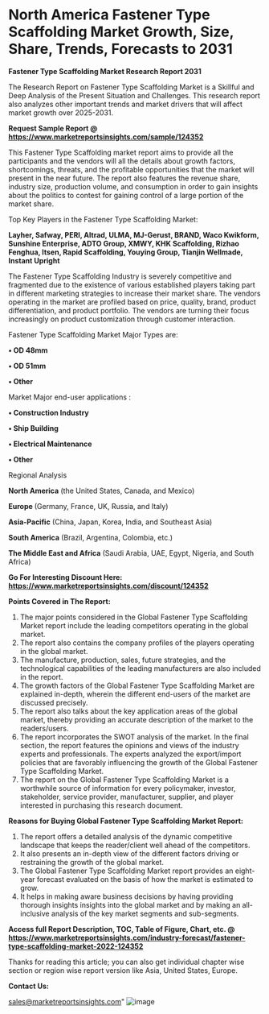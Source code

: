# North America Fastener Type Scaffolding Market Growth, Size, Share, Trends, Forecasts to 2031

<strong>Fastener Type Scaffolding Market Research Report 2031</strong>

The Research Report on Fastener Type Scaffolding Market is a Skillful and Deep Analysis of the Present Situation and Challenges. This research report also analyzes other important trends and market drivers that will affect market growth over 2025-2031.

<strong>Request Sample Report @ <a href=https://www.marketreportsinsights.com/sample/124352>https://www.marketreportsinsights.com/sample/124352</a></strong>

This Fastener Type Scaffolding market report aims to provide all the participants and the vendors will all the details about growth factors, shortcomings, threats, and the profitable opportunities that the market will present in the near future. The report also features the revenue share, industry size, production volume, and consumption in order to gain insights about the politics to contest for gaining control of a large portion of the market share.

Top Key Players in the Fastener Type Scaffolding Market:

<strong>Layher, Safway, PERI, Altrad, ULMA, MJ-Gerust, BRAND, Waco Kwikform, Sunshine Enterprise, ADTO Group, XMWY, KHK Scaffolding, Rizhao Fenghua, Itsen, Rapid Scaffolding, Youying Group, Tianjin Wellmade, Instant Upright</strong>

The Fastener Type Scaffolding Industry is severely competitive and fragmented due to the existence of various established players taking part in different marketing strategies to increase their market share. The vendors operating in the market are profiled based on price, quality, brand, product differentiation, and product portfolio. The vendors are turning their focus increasingly on product customization through customer interaction.

Fastener Type Scaffolding Market Major Types are:

<strong>• OD 48mm

• OD 51mm

• Other</strong>

Market Major end-user applications :

<strong>• Construction Industry

• Ship Building

• Electrical Maintenance

• Other</strong>

Regional Analysis

</u><strong><b>North America</b></strong> (the United States, Canada, and Mexico)

<strong><b>Europe </b></strong>(Germany, France, UK, Russia, and Italy)

<strong><b>Asia-Pacific</b></strong> (China, Japan, Korea, India, and Southeast Asia)

<strong><b>South America</b></strong> (Brazil, Argentina, Colombia, etc.)

<strong><b>The Middle East and Africa</b></strong> (Saudi Arabia, UAE, Egypt, Nigeria, and South Africa)

<strong>Go For Interesting Discount Here: <a href=https://www.marketreportsinsights.com/discount/124352>https://www.marketreportsinsights.com/discount/124352</a></strong>

<strong>Points Covered in The Report:</strong>
<ol>
  <li>The major points considered in the Global Fastener Type Scaffolding Market report include the leading competitors operating in the global market.</li>
  <li>The report also contains the company profiles of the players operating in the global market.</li>
  <li>The manufacture, production, sales, future strategies, and the technological capabilities of the leading manufacturers are also included in the report.</li>
  <li>The growth factors of the Global Fastener Type Scaffolding Market are explained in-depth, wherein the different end-users of the market are discussed precisely.</li>
  <li>The report also talks about the key application areas of the global market, thereby providing an accurate description of the market to the readers/users.</li>
  <li>The report incorporates the SWOT analysis of the market. In the final section, the report features the opinions and views of the industry experts and professionals. The experts analyzed the export/import policies that are favorably influencing the growth of the Global Fastener Type Scaffolding Market.</li>
  <li>The report on the Global Fastener Type Scaffolding Market is a worthwhile source of information for every policymaker, investor, stakeholder, service provider, manufacturer, supplier, and player interested in purchasing this research document.</li>
</ol>
<strong>Reasons for Buying Global Fastener Type Scaffolding Market Report:</strong>

<ol>
  <li>The report offers a detailed analysis of the dynamic competitive landscape that keeps the reader/client well ahead of the competitors.</li>
  <li>It also presents an in-depth view of the different factors driving or restraining the growth of the global market.</li>
  <li>The Global Fastener Type Scaffolding Market report provides an eight-year forecast evaluated on the basis of how the market is estimated to grow.</li>
  <li>It helps in making aware business decisions by having providing thorough insights insights into the global market and by making an all-inclusive analysis of the key market segments and sub-segments.</li>
</ol>
<strong>Access full Report Description, TOC, Table of Figure, Chart, etc. @ <a href=https://www.marketreportsinsights.com/industry-forecast/fastener-type-scaffolding-market-2022-124352>https://www.marketreportsinsights.com/industry-forecast/fastener-type-scaffolding-market-2022-124352</a></strong>


Thanks for reading this article; you can also get individual chapter wise section or region wise report version like Asia, United States, Europe.

<strong>Contact Us:</strong>

sales@marketreportsinsights.com"
![image](https://github.com/user-attachments/assets/f84f9f87-2310-4bdb-8b89-a569497f2da3)
